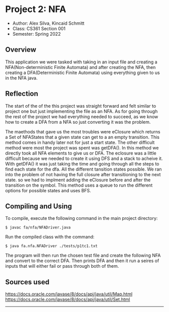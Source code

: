 # Project 2: NFA
* Author: Alex Silva, Kincaid Schmitt
* Class: CS361 Section 001
* Semester: Spring 2022

## Overview

This application we were tasked with taking in an input file and creating
a NFA(Non-deterministic Finite Automata) and after creating the NFA, then
creating a DFA(Deterministic Finite Automata) using everything given to us
in the NFA java.

## Reflection

The start of the of the this project was straight forward and felt similar
to project one but just implementing the file as an NFA. As for going through
the rest of the project we had everything needed to succeed, as we know how
to create a DFA from a NFA so just converting it was the problem.

The maethods that gave us the most troubles were eClosure which returns a Set
of NFAStates that a given state can get to a an empty transition. This method
comes in handy later not for just a start state. The other difficult method were 
most the project was spent was getDFA(). In this method we directly took all NFA
elements to give us or DFA. The eclosure was a little difficult because we needed
to create it using DFS and a stack to acheive it. With getDFA() it was just taking
the time and going through all the steps to find each state for the dfa. All the
different tansition states possible. We ran into the problem of not having the 
full closure after transitioning to the next state. so we had to implment adding the
eClosure before and after the transition on the symbol. This method uses a queue to 
run the different options for possible states and uses BFS.

## Compiling and Using

To compile, execute the following command in the main project directory:
```
$ javac fa/nfa/NFADriver.java
```

Run the compiled class with the command:
```
$ java fa.nfa.NFADriver ./tests/p1tc1.txt
```

The program will then run the chosen test file and create the following
NFA and convert to the correct DFA. Then prints DFA and then
it run a seires of inputs that will either fail or pass through both of
them.

## Sources used

https://docs.oracle.com/javase/8/docs/api/java/util/Map.html
https://docs.oracle.com/javase/8/docs/api/java/util/Set.html

----------
